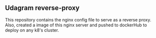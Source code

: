 ## Udagram reverse-proxy

This repository contains the nginx config file to serve as a reverse proxy. Also, created a image of this nginx server and pushed to dockerHub to deploy on any k8's cluster.

